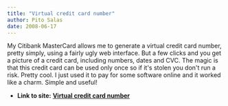```yaml
---
title: "Virtual credit card number"
author: Pito Salas
date: 2008-06-17
---
```




My Citibank MasterCard allows me to generate a virtual credit card number,
pretty simply, using a fairly ugly web interface. But a few clicks and you get
a picture of a credit card, including numbers, dates and CVC. The magic is
that this credit card can be used only once so if it's stolen you don't run a
risk. Pretty cool. I just used it to pay for some software online and it
worked like a charm. Simple and useful!


* **Link to site:** **[Virtual credit card number](None)**
